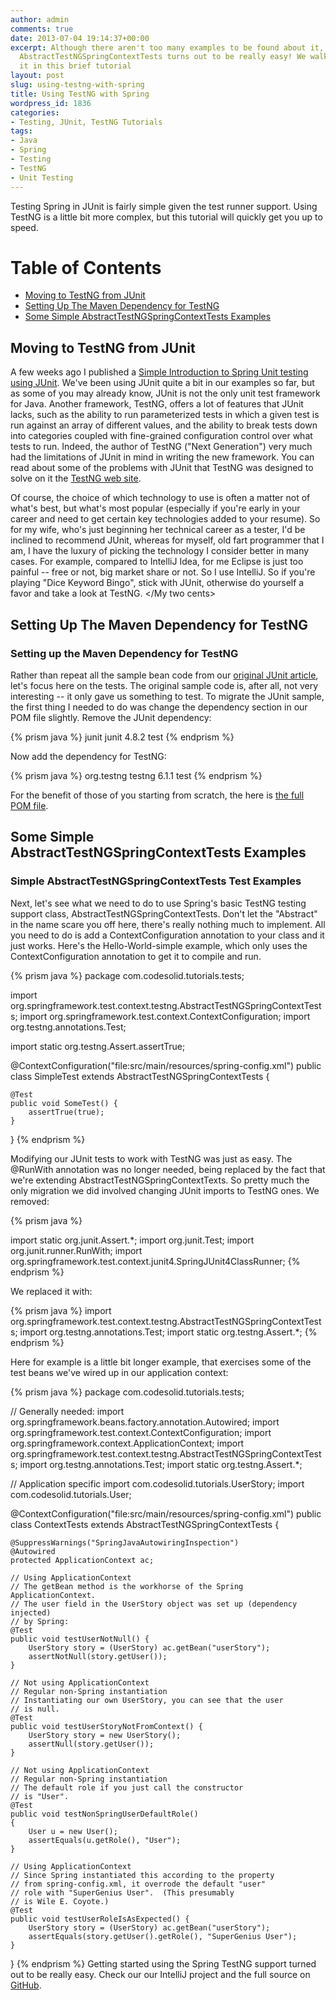 ```yaml
---
author: admin
comments: true
date: 2013-07-04 19:14:37+00:00
excerpt: Although there aren't too many examples to be found about it, using Spring's
  AbstractTestNGSpringContextTests turns out to be really easy! We walk you through
  it in this brief tutorial
layout: post
slug: using-testng-with-spring
title: Using TestNG with Spring
wordpress_id: 1836
categories:
- Testing, JUnit, TestNG Tutorials
tags:
- Java
- Spring
- Testing
- TestNG
- Unit Testing
---
```


Testing Spring in JUnit is fairly simple given the test runner support.  Using TestNG is a little bit more complex, but this tutorial will quickly get you up to speed.
<div id="table_of_contents">
<h1>Table of Contents</h1>
<ul >
<li><a href="#MovingToTestNGfromJUnit">Moving to TestNG from JUnit</a></li>
<li><a href="#SettingUpMaven">Setting Up The Maven Dependency for TestNG</a></li>
<li><a href="#SimpleTests">Some Simple AbstractTestNGSpringContextTests Examples</a></li>
</ul>
</div>

<h2><a name="MovingToTestNGfromJUnit" id="MovingToTestNGfromJUnit">Moving to TestNG from JUnit</a></h2>

A few weeks ago I published a [Simple Introduction to Spring Unit testing using JUnit](http://www.particlewave.com/2013/05/16/spring-unit-testing-using-junit/).  We've been using JUnit quite a bit in our examples so far, but as some of you may already know, JUnit is not the only unit test framework for Java.  Another framework, TestNG, offers a lot of features that JUnit lacks, such as the ability to run parameterized tests in which a given test is run against an array of different values, and the ability to break tests down into categories coupled with fine-grained configuration control over what tests to run.  Indeed, the author of TestNG ("Next Generation") very much had the limitations of JUnit in mind in writing the new framework.  You can read about some of the problems with JUnit that TestNG was designed to solve on it the [TestNG web site](http://testng.org/).

Of course, the choice of which technology to use is often a matter not of what's best, but what's most popular (especially if you're early in your career and need to get certain key technologies added to your resume).  So for my wife, who's just beginning her technical career as a tester, I'd be inclined to recommend JUnit, whereas for myself, old fart programmer that I am, I have the luxury of picking the technology I consider better in many cases.  For example, compared to IntelliJ Idea, for me Eclipse is just too painful -- free or not, big market share or not.  So I use IntelliJ.  So if you're playing "Dice Keyword Bingo", stick with JUnit, otherwise do yourself a favor and take a look at TestNG.  </My two cents>


<h2><a name="SettingUpMaven" id="SettingUpMaven">Setting Up The Maven Dependency for TestNG</a></h2>

### Setting up the Maven Dependency for TestNG


Rather than repeat all the sample bean code from our [original JUnit article](=), let's focus here on the tests. The original sample code is, after all, not very interesting -- it only gave us something to test.  To migrate the JUnit sample, the first thing I needed to do was change the dependency section in our POM file slightly.  Remove the JUnit dependency:

{% prism java %}
  junit
  junit
  4.8.2
  test
{% endprism %}

Now add the dependency for TestNG:

{% prism java %}
  org.testng
  testng
  6.1.1
  test
{% endprism %}

For the benefit of those of you starting from scratch, the here is [the full POM file](https://github.com/CodeSolid/tutorials/blob/master/SpringTestNG/pom.xml).


<h2><a name="SimpleTests" id="SimpleTests">Some Simple AbstractTestNGSpringContextTests Examples</a></h2>

### Simple AbstractTestNGSpringContextTests Test Examples


Next, let's see what we need to do to use Spring's basic TestNG testing support class, AbstractTestNGSpringContextTests.  Don't let the "Abstract" in the name scare you off here, there's really nothing much to implement. All you need to do is add a ContextConfiguration annotation to your class and it just works.  Here's the Hello-World-simple example, which only uses the ContextConfiguration annotation to get it to compile and run.

{% prism java %}
package com.codesolid.tutorials.tests;

import org.springframework.test.context.testng.AbstractTestNGSpringContextTests;
import org.springframework.test.context.ContextConfiguration;
import org.testng.annotations.Test;

import static org.testng.Assert.assertTrue;

@ContextConfiguration("file:src/main/resources/spring-config.xml")
public class SimpleTest extends AbstractTestNGSpringContextTests {

    @Test
    public void SomeTest() {
        assertTrue(true);
    }
}
{% endprism %}

Modifying our JUnit tests to work with TestNG was just as easy.  The @RunWith annotation was no longer needed, being replaced by the fact that we're extending AbstractTestNGSpringContextTexts.  So  pretty much the only migration we did involved changing JUnit imports to TestNG ones.  We removed:

{% prism java %}

import static org.junit.Assert.*;
import org.junit.Test;
import org.junit.runner.RunWith;
import org.springframework.test.context.junit4.SpringJUnit4ClassRunner;
{% endprism %}

We replaced it with:

{% prism java %}
import org.springframework.test.context.testng.AbstractTestNGSpringContextTests;
import org.testng.annotations.Test;
import static org.testng.Assert.*;
{% endprism %}

Here for example is a little bit longer example, that exercises some of the test beans we've wired up in our application context:

{% prism java %}
package com.codesolid.tutorials.tests;

// Generally needed:
import org.springframework.beans.factory.annotation.Autowired;
import org.springframework.test.context.ContextConfiguration;
import org.springframework.context.ApplicationContext;
import org.springframework.test.context.testng.AbstractTestNGSpringContextTests;
import org.testng.annotations.Test;
import static org.testng.Assert.*;

// Application specific
import com.codesolid.tutorials.UserStory;
import com.codesolid.tutorials.User;

@ContextConfiguration("file:src/main/resources/spring-config.xml")
public class ContextTests extends AbstractTestNGSpringContextTests {

    @SuppressWarnings("SpringJavaAutowiringInspection")
    @Autowired
    protected ApplicationContext ac;

    // Using ApplicationContext
    // The getBean method is the workhorse of the Spring ApplicationContext.
    // The user field in the UserStory object was set up (dependency injected)
    // by Spring:
    @Test
    public void testUserNotNull() {
        UserStory story = (UserStory) ac.getBean("userStory");
        assertNotNull(story.getUser());
    }

    // Not using ApplicationContext
    // Regular non-Spring instantiation
    // Instantiating our own UserStory, you can see that the user
    // is null.
    @Test
    public void testUserStoryNotFromContext() {
        UserStory story = new UserStory();
        assertNull(story.getUser());
    }

    // Not using ApplicationContext
    // Regular non-Spring instantiation
    // The default role if you just call the constructor
    // is "User".
    @Test
    public void testNonSpringUserDefaultRole()
    {
        User u = new User();
        assertEquals(u.getRole(), "User");
    }

    // Using ApplicationContext
    // Since Spring instantiated this according to the property
    // from spring-config.xml, it overrode the default "user"
    // role with "SuperGenius User".  (This presumably
    // is Wile E. Coyote.)
    @Test
    public void testUserRoleIsAsExpected() {
        UserStory story = (UserStory) ac.getBean("userStory");
        assertEquals(story.getUser().getRole(), "SuperGenius User");
    }
}
{% endprism %}
Getting started using the Spring TestNG support turned out to be really easy.  Check our our IntelliJ project and the full source on [GitHub](https://github.com/CodeSolid/tutorials/tree/master/SpringTestNG).
